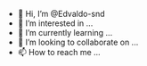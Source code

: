 - 👋 Hi, I’m @Edvaldo-snd
- 👀 I’m interested in ...
- 🌱 I’m currently learning ...
- 💞️ I’m looking to collaborate on ...
- 📫 How to reach me ...

<!---
Edvaldo-snd/Edvaldo-snd is a ✨ special ✨ repository because its `README.md` (this file) appears on your GitHub profile.
You can click the Preview link to take a look at your changes.
--->
